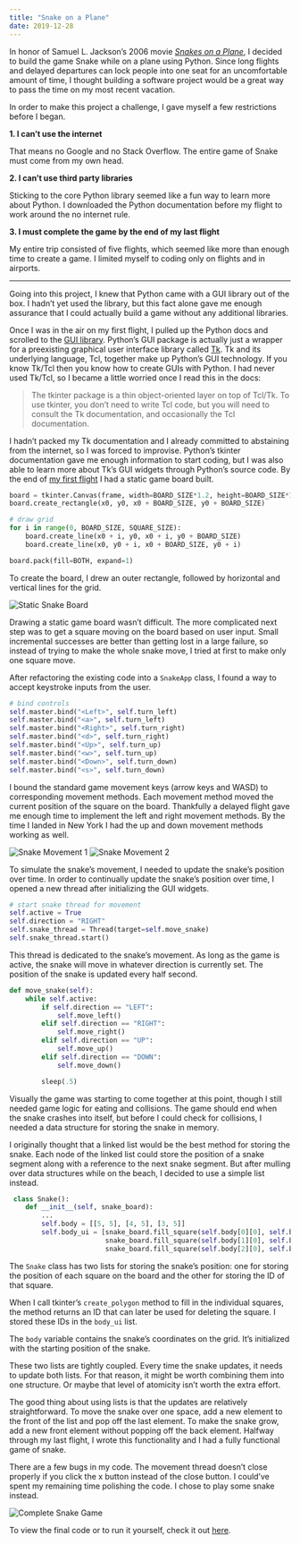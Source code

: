 ```yaml
---
title: "Snake on a Plane"
date: 2019-12-28
---
```

In honor of Samuel L. Jackson’s 2006 movie [*Snakes on a Plane*](https://www.imdb.com/title/tt0417148/), I decided to build the game Snake while on a plane using Python. Since long flights and delayed departures can lock people into one seat for an uncomfortable amount of time, I thought building a software project would be a great way to pass the time on my most recent vacation.

In order to make this project a challenge, I gave myself a few restrictions before I began.

__1. I can’t use the internet__

That means no Google and no Stack Overflow. The entire game of Snake must come from my own head.

__2. I can’t use third party libraries__

Sticking to the core Python library seemed like a fun way to learn more about Python. I downloaded the Python documentation before my flight to work around the no internet rule.

__3. I must complete the game by the end of my last flight__

My entire trip consisted of five flights, which seemed like more than enough time to create a game. I limited myself to coding only on flights and in airports.

---

Going into this project, I knew that Python came with a GUI library out of the box. I hadn’t yet used the library, but this fact alone gave me enough assurance that I could actually build a game without any additional libraries.

Once I was in the air on my first flight, I pulled up the Python docs and scrolled to the [GUI library](https://docs.python.org/3/library/tk.html). Python’s GUI package is actually just a wrapper for a preexisting graphical user interface library called [Tk](https://www.tcl.tk/). Tk and its underlying language, Tcl, together make up Python’s GUI technology. If you know Tk/Tcl then you know how to create GUIs with Python. I had never used Tk/Tcl, so I became a little worried once I read this in the docs:

>The tkinter package is a thin object-oriented layer on top of Tcl/Tk. To use tkinter, you don’t need to write Tcl code, but you will need to consult the Tk documentation, and occasionally the Tcl documentation.

I hadn’t packed my Tk documentation and I already committed to abstaining from the internet, so I was forced to improvise. Python’s tkinter documentation gave me enough information to start coding, but I was also able to learn more about Tk’s GUI widgets through Python’s source code. By the end of [my first flight](https://bitbucket.org/schlomer/snake-on-a-plane/commits/2e8c62b9e3f6b77266cbd4a4c5e64fcf9a438aa0) I had a static game board built.

```python
board = tkinter.Canvas(frame, width=BOARD_SIZE*1.2, height=BOARD_SIZE*1.2)
board.create_rectangle(x0, y0, x0 + BOARD_SIZE, y0 + BOARD_SIZE)

# draw grid
for i in range(0, BOARD_SIZE, SQUARE_SIZE):
    board.create_line(x0 + i, y0, x0 + i, y0 + BOARD_SIZE)
    board.create_line(x0, y0 + i, x0 + BOARD_SIZE, y0 + i)

board.pack(fill=BOTH, expand=1)
```

To create the board, I drew an outer rectangle, followed by horizontal and vertical lines for the grid.

![Static Snake Board](snake-board.png)


Drawing a static game board wasn’t difficult. The more complicated next step was to get a square moving on the board based on user input. Small incremental successes are better than getting lost in a large failure, so instead of trying to make the whole snake move, I tried at first to make only one square move.

After refactoring the existing code into a `SnakeApp` class, I found a way to accept keystroke inputs from the user.

```python
# bind controls
self.master.bind("<Left>", self.turn_left)
self.master.bind("<a>", self.turn_left)
self.master.bind("<Right>", self.turn_right)
self.master.bind("<d>", self.turn_right)
self.master.bind("<Up>", self.turn_up)
self.master.bind("<w>", self.turn_up)
self.master.bind("<Down>", self.turn_down)
self.master.bind("<s>", self.turn_down)
```

I bound the standard game movement keys (arrow keys and WASD) to corresponding movement methods. Each movement method moved the current position of the square on the board. Thankfully a delayed flight gave me enough time to implement the left and right movement methods. By the time I landed in New York I had the up and down movement methods working as well.

![Snake Movement 1](snake-move-1.png) ![Snake Movement 2](snake-move-2.png)

To simulate the snake’s movement, I needed to update the snake’s position over time. In order to continually update the snake’s position over time, I opened a new thread after initializing the GUI widgets.

```python
# start snake thread for movement
self.active = True
self.direction = "RIGHT"
self.snake_thread = Thread(target=self.move_snake)
self.snake_thread.start()
```

This thread is dedicated to the snake’s movement. As long as the game is active, the snake will move in whatever direction is currently set. The position of the snake is updated every half second.

```python
def move_snake(self):
    while self.active:
        if self.direction == "LEFT":
            self.move_left()
        elif self.direction == "RIGHT":
            self.move_right()
        elif self.direction == "UP":
            self.move_up()
        elif self.direction == "DOWN":
            self.move_down()

        sleep(.5)
```

Visually the game was starting to come together at this point, though I still needed game logic for eating and collisions. The game should end when the snake crashes into itself, but before I could check for collisions, I needed a data structure for storing the snake in memory.

I originally thought that a linked list would be the best method for storing the snake. Each node of the linked list could store the position of a snake segment along with a reference to the next snake segment. But after mulling over data structures while on the beach, I decided to use a simple list instead.

```python
 class Snake():
    def __init__(self, snake_board):
        ...
        self.body = [[5, 5], [4, 5], [3, 5]]
        self.body_ui = [snake_board.fill_square(self.body[0][0], self.body[0][1]),
                        snake_board.fill_square(self.body[1][0], self.body[1][1]),
                        snake_board.fill_square(self.body[2][0], self.body[2][1])]
```

The `Snake` class has two lists for storing the snake’s position: one for storing the position of each square on the board and the other for storing the ID of that square.

When I call tkinter’s `create_polygon` method to fill in the individual squares, the method returns an ID that can later be used for deleting the square. I stored these IDs in the `body_ui` list.

The `body` variable contains the snake’s coordinates on the grid. It’s initialized with the starting position of the snake.

These two lists are tightly coupled. Every time the snake updates, it needs to update both lists. For that reason, it might be worth combining them into one structure. Or maybe that level of atomicity isn’t worth the extra effort.

The good thing about using lists is that the updates are relatively straightforward. To move the snake over one space, add a new element to the front of the list and pop off the last element. To make the snake grow, add a new front element without popping off the back element. Halfway through my last flight, I wrote this functionality and I had a fully functional game of snake.

There are a few bugs in my code. The movement thread doesn’t close properly if you click the x button instead of the close button. I could’ve spent my remaining time polishing the code. I chose to play some snake instead.

![Complete Snake Game](snake-final.png)

To view the final code or to run it yourself, check it out [here](https://github.com/schlomest/snake-on-a-plane).
